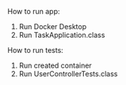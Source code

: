 How to run app:
1. Run Docker Desktop
2. Run TaskApplication.class

How to run tests:
1. Run created container
2. Run UserControllerTests.class
